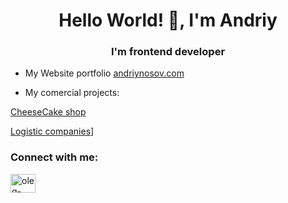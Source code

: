 <h1 align="center">Hello World! 👋, I'm Andriy</h1>
<h3 align="center">I'm frontend developer</h3>

- My Website portfolio [andriynosov.com](https://andriynosov.com/)


- My comercial projects:

[CheeseCake shop](https://nahirna-cake.com.ua/)

[Logistic companies](https://www.ukrainets.in.ua/)]


<h3 align="left">Connect with me:</h3>
<p align="left">
<a href="https://www.linkedin.com/in/andriy-nosov/" target="blank"><img align="center" src="https://raw.githubusercontent.com/rahuldkjain/github-profile-readme-generator/master/src/images/icons/Social/linked-in-alt.svg" alt="oleg-vetrov-a580b5238" height="30" width="40" /></a>
</p>
